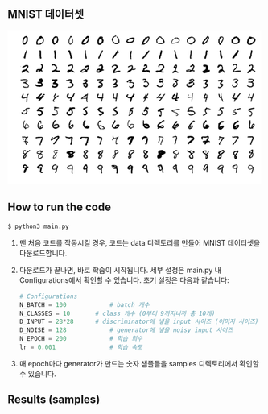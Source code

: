## MNIST 데이터셋

![Mnist Examples](img/MnistExamples.png)



## How to run the code

```bash
$ python3 main.py
```

1. 맨 처음 코드를 작동시킬 경우, 코드는 data 디렉토리를 만들어 MNIST 데이터셋을 다운로드합니다. 

2. 다운로드가 끝나면, 바로 학습이 시작됩니다. 세부 설정은 main.py 내 Configurations에서 확인할 수 있습니다. 초기 설정은 다음과 같습니다:

   ```python
   # Configurations
   N_BATCH = 100			# batch 개수
   N_CLASSES = 10		# class 개수 (0부터 9까지니까 총 10개)
   D_INPUT = 28*28		# discriminator에 넣을 input 사이즈 (이미지 사이즈)
   D_NOISE = 128			# generator에 넣을 noisy input 사이즈
   N_EPOCH = 200			# 학습 회수
   lr = 0.001				# 학습 속도
   ```

3. 매 epoch마다 generator가 만드는 숫자 샘플들을 samples 디렉토리에서 확인할 수 있습니다. 



## Results (samples)



